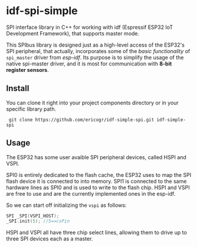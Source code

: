 # idf-spi-simple

SPI interface library in C++ for working with idf (Espressif ESP32 IoT Development Framework), that supports master mode.

This SPIbus library is designed just as a high-level access of the ESP32's SPI peripheral, that actually, incorporates some of the _basic functionality_ of `spi_master` driver from _esp-idf_. Its purpose is to simplify the usage of the native spi-master driver, and it is most for communication with **8-bit register sensors**.

## Install

You can clone it right into your project components directory or in your specific library path.

```git
 git clone https://github.com/ericogr/idf-simple-spi.git idf-simple-spi
```

## Usage

The ESP32 has some user avaible SPI peripheral devices, called HSPI and VSPI.

SPI0 is entirely dedicated to the flash cache, the ESP32 uses to map the SPI flash device it is connected to into memory. SPI1 is connected to the same hardware lines as SPI0 and is used to write to the flash chip. HSPI and VSPI are free to use and are the currently implemented ones in the esp-idf.

So we can start off initializing the `vspi` as follows:

```C++
SPI _SPI(VSPI_HOST);
_SPI.init(5); //5==csPin
```

HSPI and VSPI all have three chip select lines, allowing them to drive up to three SPI devices each as a master.
